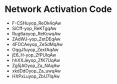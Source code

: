 # Network Activation Code
* F-CSHuyop_ReOk4qAw
* SiCff-yop_ReKTgqAw
* Rug6aeyop_ReKcwqAw
* ZAdWJ-yop_ZetDEqAw
* 4FOCAeyop_Ze5dMqAw
* OqgJfuyop_ZexfAqAw
* jE6_H-yop_ZfPUIqAw
* hhXXJeyop_ZfK7UqAw
* Zg5jAOyop_Za_NAqAw
* xkdDdOyop_Za_uwqAw
* HXPxLuyop_ZbU7IqAw
